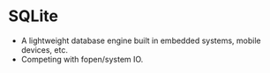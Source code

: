 # SQLite

- A lightweight database engine built in embedded systems, mobile devices, etc.
- Competing with fopen/system IO.

